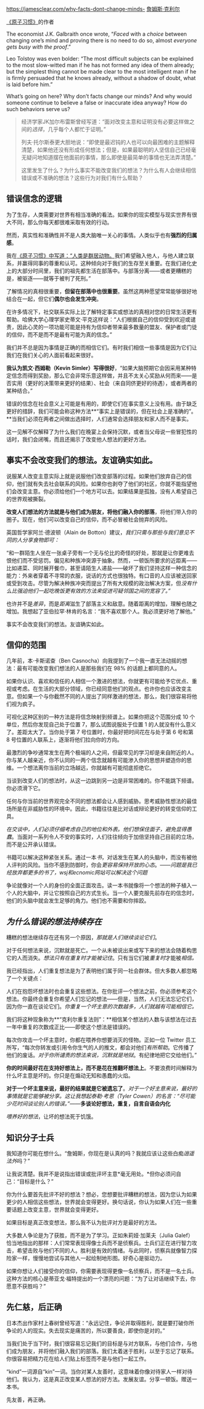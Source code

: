 https://jamesclear.com/why-facts-dont-change-minds- [詹姆斯·克利尔](https://jamesclear.com/about)

[《原子习惯》](https://jamesclear.com/atomic-habits)的作者

The economist J.K. Galbraith once wrote, “*Faced* with a *choice* between changing one’s mind and proving there is no need to do so, almost *everyone gets busy with the proof*.”

Leo Tolstoy was even bolder: “The most difficult subjects can be explained to the most slow-witted man if he has not formed any idea of them already; but the simplest thing cannot be made clear to the most intelligent man if he is firmly persuaded that he knows already, without a shadow of doubt, what is laid before him.”

What’s going on here? Why don’t facts change our minds? And why would someone continue to believe a false or inaccurate idea anyway? How do such behaviors serve us?

> 经济学家JK加尔布雷斯曾经写道：“面对改变主意和证明没有必要这样做之间的*选择*，几乎每个人都忙于证明。”
>
> 列夫·托尔斯泰更大胆地说：“即使是最迟钝的人也可以向最困难的主题解释清楚，如果他还没有形成任何想法；但是，如果最聪明的人坚信自己已经毫无疑问地知道摆在他面前的事情，那么即使是最简单的事情也无法弄清楚。”
>
> 这里发生了什么？为什么事实不能改变我们的想法？为什么有人会继续相信错误或不准确的想法？这些行为对我们有什么帮助？

## 错误信念的逻辑

为了生存，人类需要对世界有相当准确的看法。如果你的现实模型与现实世界有很大不同，那么你每天都很难采取有效的行动。

然而，真实性和准确性并不是人类大脑唯一关心的事情。人类似乎也有**强烈的归属感**。

我在[《原子习惯》中写道：“人类是群居动物。](http://atomichabits.com/)我们希望融入他人，与他人建立联系，并赢得同事的尊重和认可。这种倾向对于我们的生存至关重要。在我们进化史上的大部分时间里，我们的祖先都生活在部落中。与部落分离——或者更糟糕的是，被驱逐——就等于被判了死刑。”

了解情况的真相很重要，**但留在部落中也很重要**。虽然这两种愿望常常能够很好地结合在一起，但它们**偶尔也会发生冲突**。

在许多情况下，社交联系实际上比了解特定事实或想法的真相对您的日常生活更有帮助。哈佛大学心理学家史蒂文·平克这样说：“人们根据自己的信仰受到欢迎或谴责，因此心灵的一项功能可能是持有为信仰者带来最多数量的盟友、保护者或门徒的信仰，而不是而不是最有可能为真的信念。”

我们并不总是因为事情是正确的而相信它们。有时我们相信一些事情是因为它们让我们在我们关心的人面前看起来很好。

**我认为凯文·西姆勒（Kevin Simler）写得很好**，“如果大脑预期它会因采用某种特定信念而得到奖励，那么它会非常乐意这样做，并且不太关心奖励从何而来——是否实用（更好的决策带来更好的结果）、社会（来自同侪更好的待遇），或者两者的某种结合。”

错误的信念在社会意义上可能是有用的，即使它们在事实意义上没有用。由于缺乏更好的措辞，我们可能会称这种方法**“事实上是错误的，但在社会上是准确的”。**当我们必须在两者之间做出选择时，人们通常会选择朋友和家人而不是事实。

这一见解不仅解释了为什么我们在晚宴上会保持沉默，或者当父母说一些冒犯性的话时，我们会闭嘴，而且还揭示了改变他人想法的更好方法。

## **事实不会改变我们的想法。友谊确实如此。**

说服某人改变主意实际上就是说服他们改变部落的过程。如果他们放弃自己的信仰，他们就有失去社会联系的风险。如果你也剥夺了他们的社区，你就不能指望他们会改变主意。你必须给他们一个地方可以去。如果结果是孤独，没有人希望自己的世界观被撕裂。

**改变人们想法的方法就是与他们成为朋友，将他们融入你的部落**，将他们带入你的圈子。现在，他们可以改变自己的信仰，而不必冒被社会抛弃的风险。

英国哲学家阿兰·德波顿（Alain de Botton）建议，*我们只需与那些与我们意见不同的人分享食物即可：*

“和一群陌生人坐在一张桌子旁有一个无与伦比的奇怪的好处，那就是让你更难去恨他们而不受惩罚。偏见和种族冲突源于抽象。然而，一顿饭所要求的近距离——比如递菜、同时展开餐巾，甚至请陌生人递盐——破坏了我们坚持这样一种信念的能力：外来者穿着不寻常的衣服，说话的方式也很独特。有口音的人应该被送回家或受到攻击。尽管为解决种族冲突而提出了所有大规模的政治解决方案，但*没有什么比强迫他们一起吃晚饭更有效的方法来促进可疑邻国之间的宽容了。”*

也许并不是*差异*，而是*距离*滋生了部落主义和敌意。随着距离的增加，理解也随之增加。我想起了亚伯拉罕·林肯的名言：“我不喜欢那个人。我必须更好地了解他。”

事实不会改变我们的想法。友谊确实如此。

## 信仰的范围

几年前，本·卡斯诺查（Ben Casnocha）向我提到了一个我一直无法动摇的想法：最有可能改变我们想法的人是那些我们在 98% 的话题上都同意的人。

如果你认识、喜欢和信任的人相信一个激进的想法，你就更有可能给予它优点、重视或考虑。在生活的大部分领域，你已经同意他们的观点。也许你也应该改变主意。但如果一个与你截然不同的人提出了同样激进的想法，那么，我们很容易将他们视为疯子。

可视化这种区别的一种方法是将信念映射到频谱上。如果你把这个范围分成 10 个单位，然后你发现自己处于位置 7，那么试图说服处于位置 1 的人就没有什么意义了。差距太大了。当你处于第 7 号位置时，你最好把时间花在与处于第 6 号和第 8 号位置的人联系上，逐渐将他们拉向你的方向。

最激烈的争吵通常发生在两个极端的人之间，但最常见的学习却是来自附近的人。你与某人越亲近，你不认同的一两个信念就越有可能渗入你的思想并塑造你的思维。一个想法离你当前的立场越远，你就越有可能彻底拒绝它。

当谈到改变人们的想法时，从这一边跳到另一边是非常困难的。你不能跳下频谱。你必须滑下它。

任何与你当前的世界观完全不同的想法都会让人感到威胁。思考威胁性想法的最佳场所是在非威胁性的环境中。因此，书籍往往是比对话或辩论更好的转变信仰的工具。

*在交谈中，人们必须仔细考虑自己的地位和外表。他们想保住面子，避免显得愚蠢*。当面对一系列令人不安的事实时，人们往往倾向于加倍坚持自己目前的立场，而不是公开承认错误。

书籍可以解决这种紧张关系。通过一本*书*，对话发生在某人的头脑中，而没有被他人评判的风险。当你不感到防御时，你会*更容易保持开放的心态*。——*问题是我已经放弃都更多的书了，wsj和ecnomic网站可以解决这个问题*

争论就像对一个人的身份的全面正面攻击。读一本书就像将一个想法的种子植入一个人的大脑中，并让它按照自己的方式生长。当一个人要克服先前存在的信念时，他们的头脑中就会发生足够的角力。他们也不需要和你摔跤。

## *为什么错误的想法持续存在*

糟糕的想法继续存在还有另一个原因，*那就是人们继续谈论它们*。

对于任何想法来说，沉默就是死亡。一个从未被说出来或写下来的想法会随着构思它的人而消失。*想法只有在重复时才能被记住*。只有当它们被*重复时*才能被*相信。*

我已经指出，人们重复想法是为了表明他们属于同一社会群体。但大多数人都忽略了一个关键点：

人们在抱怨坏想法时也会重复这些想法。在你批评一个想法之前，你必须参考这个想法。你最终会重复你希望人们忘记的想法——但是，当然，人们无法忘记它们，因为你一直在谈论它们。*你重复一个坏主意的次数越多，人们就越有可能相信它。*

我们将这种现象称为**“克利尔重复法则”：**相信某个想法的人数与该想法在过去一年中重复的次数成正比——即使这个想法是错误的。

每次你攻击一个坏主意时，你都在喂养你想要消灭的怪物。正如一位 Twitter 员工所写，“每次你转发或引用令你生气的人的推文，都会对他们*有所帮助*。它传播了他们的废话。*对于你所谴责的想法来说，沉默就是地狱*。有纪律地把它交给他们。”

**你的时间最好花在支持好想法上，而不是花在推翻坏想法上**。不要浪费时间解释为什么坏主意是坏的。你只是在煽动无知和愚蠢的火焰。

**对于一个坏主意来说，最好的结果就是它被遗忘了**。*对于一个好主意来说，最好的事情就是它能够被分享。这让我想起泰勒·考恩（Tyler Cowen）的名言：“尽可能少花时间谈论别人的错误。”*——**多谈论好想法，重复，自言自语会内化**

*喂养好的想法*，让坏的想法死于饥饿。

## 知识分子士兵

我知道你可能在想什么。“詹姆斯，你现在是认真的吗？我就应该让这些白痴*逍遥法外*吗？”

让我说清楚。我并不是说指出错误或批评坏主意*毫无用处。*但你必须问自己：“目标是什么？”

你为什么要首先批评不好的想法？想必，您想要批评糟糕的想法，因为您认为如果更少的人相信这些想法，世界就会变得更好。换句话说，你认为如果人们在一些重要话题上改变主意，世界就会变得更好。

如果目标是真正改变想法，那么我不认为批评对方是最好的方法。

大多数人争论是为了获胜，而不是为了学习。正如朱莉娅·加莱夫（Julia Galef）恰当地指出的那样：人们常常表现得像士兵而不是侦察兵。士兵们正在进行智力攻击，希望击败与他们不同的人。胜利是有效的情绪。与此同时，侦察兵就像智力探险家一样，慢慢地尝试与其他人一起绘制地形图。好奇心是驱动力。

如果你想让人们接受你的信仰，你需要表现得更像一名侦察兵，而不是一名士兵。这种方法的核心是蒂亚戈·福特提出的一个漂亮的问题：“为了让对话继续下去，你愿意不获胜吗？”

## 先仁慈，后正确

日本杰出作家村上春树曾经写道：“永远记住，争论并取得胜利，就是要打破你所争论的人的现实。失去现实是痛苦的，所以要善良，即使你是对的。”

当我们处于当下时，我们很容易忘记我们的目标是与对方联系，与他们合作，与他们成为朋友，并将他们融入我们的部落。我们太着迷于胜利，以至于忘记了联系。你很容易把精力花在给人们贴上标签而不是与他们一起工作。

“kind”一词源自“kin”一词。当你对某人友善时，这意味着你像对待家人一样对待他们。我认为，这是真正改变某人想法的好方法。发展友谊。分享一顿饭。赠送一本书。

先友善，再正确。